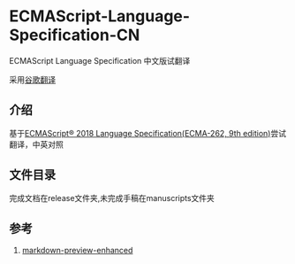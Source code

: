 # ECMAScript-Language-Specification-CN

ECMASc­ript Langu­age Sp­ecific­ation 中文版试翻译

采用[谷歌翻译](https://translate.google.cn/)

## 介绍

基于[ECMAScript® 2018 Language Specification(ECMA-262, 9th edition)](http://www.ecma-international.org/publications/standards/Ecma-262.htm)尝试翻译，中英对照

## 文件目录

完成文档在release文件夹,未完成手稿在manuscripts文件夹

## 参考

1. [markdown-preview-enhanced](https://shd101wyy.github.io/markdown-preview-enhanced/#/zh-cn/)
